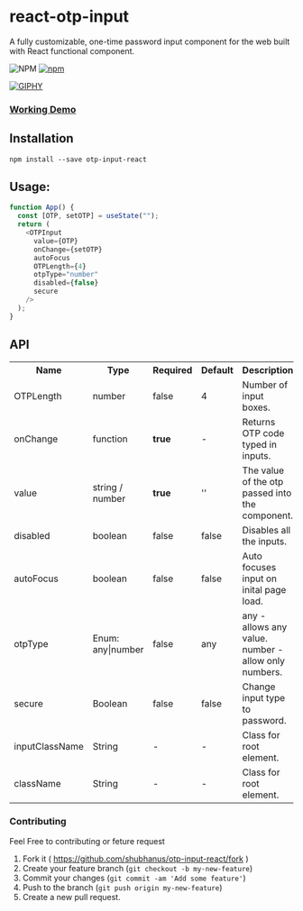 # react-otp-input

A fully customizable, one-time password input component for the web built with React functional component.

![NPM](https://img.shields.io/npm/l/otp-input-react?style=flat-square)
[![npm](https://img.shields.io/npm/v/otp-input-react?style=flat-square)](https://badge.fury.io/js/otp-input-react)

[![GIPHY](https://media.giphy.com/media/kbbmyfMT282BIPe8Yq/giphy.gif)](https://shubhanus.github.io/otp-input-react/)

### [Working Demo](https://shubhanus.github.io/otp-input-react/)

## Installation

```
npm install --save otp-input-react
```

## Usage:

```javascript
function App() {
  const [OTP, setOTP] = useState("");
  return (
    <OTPInput
      value={OTP}
      onChange={setOTP}
      autoFocus
      OTPLength={4}
      otpType="number"
      disabled={false}
      secure
    />
  );
}
```

## API

<table>
  <tr>
    <th>Name<br></th>
    <th>Type</th>
    <th>Required</th>
    <th>Default</th>
    <th>Description</th>
    <th>Status</th>
  </tr>
  <tr>
    <td>OTPLength</td>
    <td>number</td>
    <td>false</td>
    <td>4</td>
    <td>Number of input boxes.</td>
    <td>Working</td>
  </tr>
  <tr>
    <td>onChange</td>
    <td>function</td>
    <td><strong>true</strong></td>
    <td>-</td>
    <td>Returns OTP code typed in inputs.</td>
    <td>Working</td>
  </tr>
  <tr>
    <td>value</td>
    <td>string / number</td>
    <td><strong>true</strong></td>
    <td>''</td>
    <td>The value of the otp passed into the component.</td>
    <td>Working</td>
  </tr>      
  <tr>
    <td>disabled</td>
    <td>boolean</td>
    <td>false</td>
    <td>false</td>
    <td>Disables all the inputs.</td>
    <td>Working</td>
  </tr>    
  <tr>
    <td>autoFocus</td>
    <td>boolean</td>
    <td>false</td>
    <td>false</td>
    <td>Auto focuses input on inital page load.</td>
    <td>Working</td>
  </tr>
  <tr>
    <td>otpType</td>
    <td>Enum: any|number </td>
    <td>false</td>
    <td>any</td>
    <td>any - allows any value. number - allow only numbers.</td>
    <td>Working</td>
  </tr>
  <tr>
    <td>secure</td>
    <td>Boolean</td>
    <td>false</td>
    <td>false</td>
    <td>Change input type to password.</td>
    <td>Working</td>
  </tr>  
  <tr>
    <td>inputClassName</td>
    <td>String</td>
    <td>-</td>
    <td>-</td>
    <td>Class for root element.</td>
    <td>Working</td>
  </tr>  
  <tr>
    <td>className</td>
    <td>String</td>
    <td>-</td>
    <td>-</td>
    <td>Class for root element.</td>
    <td>Working</td>
  </tr>  
</table>



### Contributing

Feel Free to contributing or feture request

1. Fork it ( https://github.com/shubhanus/otp-input-react/fork )
2. Create your feature branch (`git checkout -b my-new-feature`)
3. Commit your changes (`git commit -am 'Add some feature'`)
4. Push to the branch (`git push origin my-new-feature`)
5. Create a new pull request.
